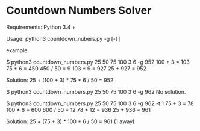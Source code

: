 # Countdown Numbers Solver

Requirements: Python 3.4 + 

Usage: python3 countdown_nubers.py <numbers> -g <goal> [-t <tolerance>]

example:

$ python3 countdown_numbers.py 25 50 75 100 3 6 -g 952
100 + 3 = 103
75 * 6 = 450
450 / 50 = 9
103 * 9 = 927
25 + 927 = 952

Solution: 25 + (100 + 3) * 75 * 6 / 50 = 952

$ python3 countdown_numbers.py 25 50 75 100 3 6 -g 962
No solution.

$ python3 countdown_numbers.py 25 50 75 100 3 6 -g 962 -t 1
75 + 3 = 78
100 * 6 = 600
600 / 50 = 12
78 * 12 = 936
25 + 936 = 961

Solution: 25 + (75 + 3) * 100 * 6 / 50 = 961
(1 away)
